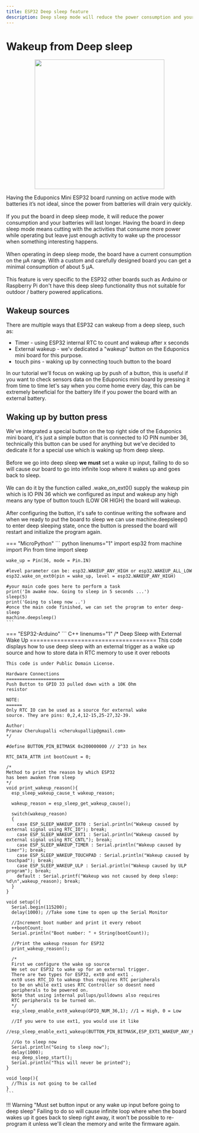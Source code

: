 ```yaml
---
title: ESP32 Deep sleep feature
description: Deep sleep mode will reduce the power consumption and your batteries will last longer. Having the ESP board in deep sleep mode means cutting with the activities that consume more power while operating but leave just enough activity to wake up the processor when something interesting happens.
---
```


# Wakeup from Deep sleep

<p align="center">
  <img src="https://cdn.steminds.com/docs/kits/eduponics_mini/drained_battery_illustration.jpg" width="350px">
</p>

Having the Eduponics Mini ESP32 board running on active mode with batteries it’s not ideal, since the power from batteries will drain very quickly.
<br/><br/>
If you put the board in deep sleep mode, it will reduce the power consumption and your batteries will last longer. Having the board in deep sleep mode means cutting with the activities that consume more power while operating but leave just enough activity to wake up the processor when something interesting happens.
<br/><br/>
When operating in deep sleep mode, the board have a current consumption on the μA range. With a custom and carefully designed board you can get a minimal consumption of about 5 μA.
<br/><br/>
This feature is very specific to the ESP32 other boards such as Arduino or Raspberry Pi don't have this deep sleep functionality thus not suitable for outdoor / battery powered applications.

## Wakeup sources

There are multiple ways that ESP32 can wakeup from a deep sleep, such as:

* Timer - using ESP32 internal RTC to count and wakeup after x seconds
* External wakeup - we'v dedicated a "wakeup" button on the Eduponics mini board for this purpose.
* touch pins - waking up by connecting touch button to the board

In our tutorial we'll focus on waking up by push of a button, this is useful if you want to check sensors data on the Eduponics mini board by pressing it from time to time let's say when you come home every day, this can be extremely beneficial for the battery life if you power the board with an external battery.

## Waking up by button press

We've integrated a special button on the top right side of the Eduponics mini board, it's just a simple button that is connected to IO PIN number 36, technically this button can be used for anything but we've decided to dedicate it for a special use which is waking up from deep sleep.
<br/><br/>
Before we go into deep sleep <b>we must</b> set a wake up input, failing to do so will cause our board to go into infinite loop where it wakes up and goes back to sleep.
<br/><br/>
We can do it by the function called .wake_on_ext0() supply the wakeup pin which is IO PIN 36 which we configured as input and wakeup any high means any type of button touch (LOW OR HIGH) the board will wakeup.
<br/><br/>
After configuring the button, it's safe to continue writing the software and when we ready to put the board to sleep we can use machine.deepsleep() to enter deep sleeping state, once the button is pressed the board will restart and initialize the program again.

=== "MicroPython"
    ``` python linenums="1"
    import esp32
    from machine import Pin
    from time import sleep

    wake_up = Pin(36, mode = Pin.IN)

    #level parameter can be: esp32.WAKEUP_ANY_HIGH or esp32.WAKEUP_ALL_LOW
    esp32.wake_on_ext0(pin = wake_up, level = esp32.WAKEUP_ANY_HIGH)

    #your main code goes here to perform a task
    print('Im awake now. Going to sleep in 5 seconds ...')
    sleep(5)
    print('Going to sleep now ..')
    #once the main code finished, we can set the program to enter deep-sleep
    machine.deepsleep()
    ```
=== "ESP32-Arduino"
    ``` C++ linenums="1"
    /*
    Deep Sleep with External Wake Up
    =====================================
    This code displays how to use deep sleep with
    an external trigger as a wake up source and how
    to store data in RTC memory to use it over reboots

    This code is under Public Domain License.

    Hardware Connections
    ======================
    Push Button to GPIO 33 pulled down with a 10K Ohm
    resistor

    NOTE:
    ======
    Only RTC IO can be used as a source for external wake
    source. They are pins: 0,2,4,12-15,25-27,32-39.

    Author:
    Pranav Cherukupalli <cherukupallip@gmail.com>
    */

    #define BUTTON_PIN_BITMASK 0x200000000 // 2^33 in hex

    RTC_DATA_ATTR int bootCount = 0;

    /*
    Method to print the reason by which ESP32
    has been awaken from sleep
    */
    void print_wakeup_reason(){
      esp_sleep_wakeup_cause_t wakeup_reason;

      wakeup_reason = esp_sleep_get_wakeup_cause();

      switch(wakeup_reason)
      {
        case ESP_SLEEP_WAKEUP_EXT0 : Serial.println("Wakeup caused by external signal using RTC_IO"); break;
        case ESP_SLEEP_WAKEUP_EXT1 : Serial.println("Wakeup caused by external signal using RTC_CNTL"); break;
        case ESP_SLEEP_WAKEUP_TIMER : Serial.println("Wakeup caused by timer"); break;
        case ESP_SLEEP_WAKEUP_TOUCHPAD : Serial.println("Wakeup caused by touchpad"); break;
        case ESP_SLEEP_WAKEUP_ULP : Serial.println("Wakeup caused by ULP program"); break;
        default : Serial.printf("Wakeup was not caused by deep sleep: %d\n",wakeup_reason); break;
      }
    }

    void setup(){
      Serial.begin(115200);
      delay(1000); //Take some time to open up the Serial Monitor

      //Increment boot number and print it every reboot
      ++bootCount;
      Serial.println("Boot number: " + String(bootCount));

      //Print the wakeup reason for ESP32
      print_wakeup_reason();

      /*
      First we configure the wake up source
      We set our ESP32 to wake up for an external trigger.
      There are two types for ESP32, ext0 and ext1 .
      ext0 uses RTC_IO to wakeup thus requires RTC peripherals
      to be on while ext1 uses RTC Controller so doesnt need
      peripherals to be powered on.
      Note that using internal pullups/pulldowns also requires
      RTC peripherals to be turned on.
      */
      esp_sleep_enable_ext0_wakeup(GPIO_NUM_36,1); //1 = High, 0 = Low

      //If you were to use ext1, you would use it like
      //esp_sleep_enable_ext1_wakeup(BUTTON_PIN_BITMASK,ESP_EXT1_WAKEUP_ANY_HIGH);

      //Go to sleep now
      Serial.println("Going to sleep now");
      delay(1000);
      esp_deep_sleep_start();
      Serial.println("This will never be printed");
    }

    void loop(){
      //This is not going to be called
    }
    ```


!!! Warning "Must set button input or any wake up input before going to deep sleep"
    Failing to do so will cause infinite loop where when the board wakes up it goes back to sleep right away, it won't be possible to re-program it unless we'll clean the memory and write the firmware again.
